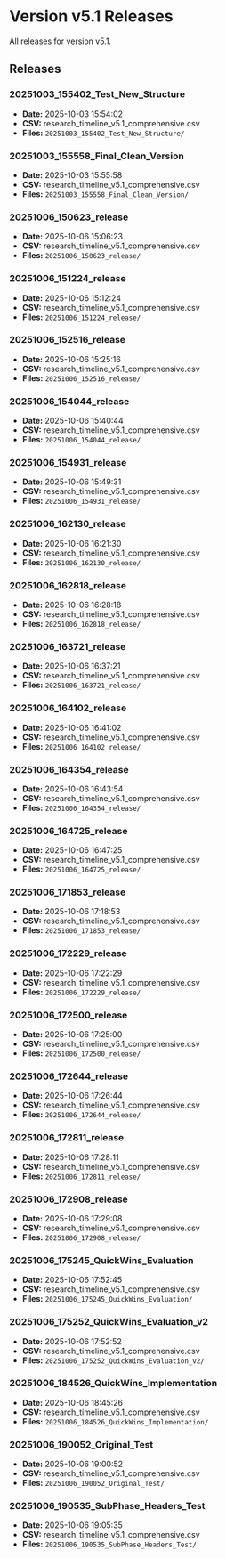 # Version v5.1 Releases

All releases for version v5.1.

## Releases

### 20251003_155402_Test_New_Structure

- **Date:** 2025-10-03 15:54:02
- **CSV:** research_timeline_v5.1_comprehensive.csv
- **Files:** `20251003_155402_Test_New_Structure/`

### 20251003_155558_Final_Clean_Version

- **Date:** 2025-10-03 15:55:58
- **CSV:** research_timeline_v5.1_comprehensive.csv
- **Files:** `20251003_155558_Final_Clean_Version/`

### 20251006_150623_release

- **Date:** 2025-10-06 15:06:23
- **CSV:** research_timeline_v5.1_comprehensive.csv
- **Files:** `20251006_150623_release/`

### 20251006_151224_release

- **Date:** 2025-10-06 15:12:24
- **CSV:** research_timeline_v5.1_comprehensive.csv
- **Files:** `20251006_151224_release/`

### 20251006_152516_release

- **Date:** 2025-10-06 15:25:16
- **CSV:** research_timeline_v5.1_comprehensive.csv
- **Files:** `20251006_152516_release/`

### 20251006_154044_release

- **Date:** 2025-10-06 15:40:44
- **CSV:** research_timeline_v5.1_comprehensive.csv
- **Files:** `20251006_154044_release/`

### 20251006_154931_release

- **Date:** 2025-10-06 15:49:31
- **CSV:** research_timeline_v5.1_comprehensive.csv
- **Files:** `20251006_154931_release/`

### 20251006_162130_release

- **Date:** 2025-10-06 16:21:30
- **CSV:** research_timeline_v5.1_comprehensive.csv
- **Files:** `20251006_162130_release/`

### 20251006_162818_release

- **Date:** 2025-10-06 16:28:18
- **CSV:** research_timeline_v5.1_comprehensive.csv
- **Files:** `20251006_162818_release/`

### 20251006_163721_release

- **Date:** 2025-10-06 16:37:21
- **CSV:** research_timeline_v5.1_comprehensive.csv
- **Files:** `20251006_163721_release/`

### 20251006_164102_release

- **Date:** 2025-10-06 16:41:02
- **CSV:** research_timeline_v5.1_comprehensive.csv
- **Files:** `20251006_164102_release/`

### 20251006_164354_release

- **Date:** 2025-10-06 16:43:54
- **CSV:** research_timeline_v5.1_comprehensive.csv
- **Files:** `20251006_164354_release/`

### 20251006_164725_release

- **Date:** 2025-10-06 16:47:25
- **CSV:** research_timeline_v5.1_comprehensive.csv
- **Files:** `20251006_164725_release/`

### 20251006_171853_release

- **Date:** 2025-10-06 17:18:53
- **CSV:** research_timeline_v5.1_comprehensive.csv
- **Files:** `20251006_171853_release/`

### 20251006_172229_release

- **Date:** 2025-10-06 17:22:29
- **CSV:** research_timeline_v5.1_comprehensive.csv
- **Files:** `20251006_172229_release/`

### 20251006_172500_release

- **Date:** 2025-10-06 17:25:00
- **CSV:** research_timeline_v5.1_comprehensive.csv
- **Files:** `20251006_172500_release/`

### 20251006_172644_release

- **Date:** 2025-10-06 17:26:44
- **CSV:** research_timeline_v5.1_comprehensive.csv
- **Files:** `20251006_172644_release/`

### 20251006_172811_release

- **Date:** 2025-10-06 17:28:11
- **CSV:** research_timeline_v5.1_comprehensive.csv
- **Files:** `20251006_172811_release/`

### 20251006_172908_release

- **Date:** 2025-10-06 17:29:08
- **CSV:** research_timeline_v5.1_comprehensive.csv
- **Files:** `20251006_172908_release/`

### 20251006_175245_QuickWins_Evaluation

- **Date:** 2025-10-06 17:52:45
- **CSV:** research_timeline_v5.1_comprehensive.csv
- **Files:** `20251006_175245_QuickWins_Evaluation/`

### 20251006_175252_QuickWins_Evaluation_v2

- **Date:** 2025-10-06 17:52:52
- **CSV:** research_timeline_v5.1_comprehensive.csv
- **Files:** `20251006_175252_QuickWins_Evaluation_v2/`

### 20251006_184526_QuickWins_Implementation

- **Date:** 2025-10-06 18:45:26
- **CSV:** research_timeline_v5.1_comprehensive.csv
- **Files:** `20251006_184526_QuickWins_Implementation/`

### 20251006_190052_Original_Test

- **Date:** 2025-10-06 19:00:52
- **CSV:** research_timeline_v5.1_comprehensive.csv
- **Files:** `20251006_190052_Original_Test/`

### 20251006_190535_SubPhase_Headers_Test

- **Date:** 2025-10-06 19:05:35
- **CSV:** research_timeline_v5.1_comprehensive.csv
- **Files:** `20251006_190535_SubPhase_Headers_Test/`

